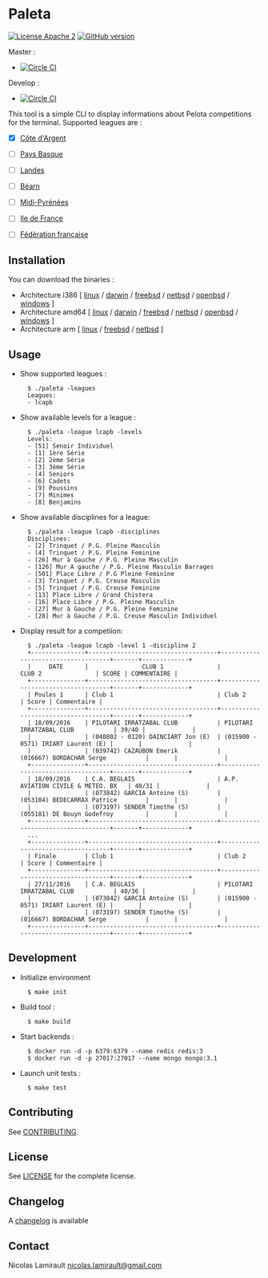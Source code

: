 # Paleta

[![License Apache 2][badge-license]](LICENSE)
[![GitHub version](https://badge.fury.io/gh/pilotariak%2Fpaleta.svg)](https://badge.fury.io/gh/pilotariak%2Fpaleta)

Master :
* [![Circle CI](https://circleci.com/gh/pilotariak/paleta/tree/master.svg?style=svg)](https://circleci.com/gh/pilotariak/paleta/tree/master)

Develop :
* [![Circle CI](https://circleci.com/gh/pilotariak/paleta/tree/develop.svg?style=svg)](https://circleci.com/gh/pilotariak/paleta/tree/develop)

This tool is a simple CLI to display informations about Pelota competitions for the terminal.
Supported leagues are :

* [x] [Côte d'Argent](http://www.lcapb.net/)
* [ ] [Pays Basque](http://www.comite-pelote-basque.eus/fr/)
* [ ] [Landes](http://www.llpb.fr/)
* [ ] [Béarn](http://liguebearnpelote.fr/)
* [ ] [Midi-Pyrénées](http://www.lmppb.fr/)
* [ ] [Ile de France](http://www.lidfpb.fr/)

* [ ] [Fédération française](http://www.ffpb.net/)

## Installation

You can download the binaries :

* Architecture i386 [ [linux](https://bintray.com/artifact/download/pilotariak/oss/paleta-0.8.0_linux_386) / [darwin](https://bintray.com/artifact/download/pilotariak/oss/paleta-0.8.0_darwin_386) / [freebsd](https://bintray.com/artifact/download/pilotariak/oss/paleta-0.8.0_freebsd_386) / [netbsd](https://bintray.com/artifact/download/pilotariak/oss/paleta-0.8.0_netbsd_386) / [openbsd](https://bintray.com/artifact/download/pilotariak/oss/paleta-0.8.0_openbsd_386) / [windows](https://bintray.com/artifact/download/pilotariak/oss/paleta-0.8.0_windows_386.exe) ]
* Architecture amd64 [ [linux](https://bintray.com/artifact/download/pilotariak/oss/paleta-0.8.0_linux_amd64) / [darwin](https://bintray.com/artifact/download/pilotariak/oss/paleta-0.8.0_darwin_amd64) / [freebsd](https://bintray.com/artifact/download/pilotariak/oss/paleta-0.8.0_freebsd_amd64) / [netbsd](https://bintray.com/artifact/download/pilotariak/oss/paleta-0.8.0_netbsd_amd64) / [openbsd](https://bintray.com/artifact/download/pilotariak/oss/paleta-0.8.0_openbsd_amd64) / [windows](https://bintray.com/artifact/download/pilotariak/oss/paleta-0.8.0_windows_amd64.exe) ]
* Architecture arm [ [linux](https://bintray.com/artifact/download/pilotariak/oss/paleta-0.8.0_linux_arm) / [freebsd](https://bintray.com/artifact/download/pilotariak/oss/paleta-0.8.0_freebsd_arm) / [netbsd](https://bintray.com/artifact/download/pilotariak/oss/paleta-0.8.0_netbsd_arm) ]


## Usage

* Show supported leagues :

        $ ./paleta -leagues
        Leagues:
        - lcapb

* Show available levels for a league :

        $ ./paleta -league lcapb -levels
        Levels:
        - [51] Senoir Individuel
        - [1] 1ère Série
        - [2] 2ème Série
        - [3] 3ème Série
        - [4] Seniors
        - [6] Cadets
        - [9] Poussins
        - [7] Minimes
        - [8] Benjamins

* Show available disciplines for a league:

        $ ./paleta -league lcapb -disciplines
        Disciplines:
        - [2] Trinquet / P.G. Pleine Masculin
        - [4] Trinquet / P.G. Pleine Feminine
        - [26] Mur à Gauche / P.G. Pleine Masculin
        - [126] Mur A gauche / P.G. Pleine Masculin Barrages
        - [501] Place Libre / P.G Pleine Feminine
        - [3] Trinquet / P.G. Creuse Masculin
        - [5] Trinquet / P.G. Creuse Feminine
        - [13] Place Libre / Grand Chistera
        - [16] Place Libre / P.G. Pleine Masculin
        - [27] Mur à Gauche / P.G. Pleine Feminine
        - [28] Mur à Gauche / P.G. Creuse Masculin Individuel

* Display result for a competiion:

        $ ./paleta -league lcapb -level 1 -discipline 2
        +---------------+------------------------------------+------------------------------------+-------+-------------+
        |     DATE      |               CLUB 1               |               CLUB 2               | SCORE | COMMENTAIRE |
        +---------------+------------------------------------+------------------------------------+-------+-------------+
        | Poules 1      | Club 1                             | Club 2                             | Score | Commentaire |
        +---------------+------------------------------------+------------------------------------+-------+-------------+
        | 18/09/2016    | PILOTARI IRRATZABAL CLUB           | PILOTARI IRRATZABAL CLUB           | 39/40 |             |
        |               | (040802 - 0120) DAINCIART Jon (E)  | (015900 - 0571) IRIART Laurent (E) |       |             |
        |               | (039742) CAZAUBON Emerik           | (016667) BORDACHAR Serge           |       |             |
        +---------------+------------------------------------+------------------------------------+-------+-------------+
        | 18/09/2016    | C.A. BEGLAIS                       | A.P. AVIATION CIVILE & METEO. BX   | 40/31 |             |
        |               | (073842) GARCIA Antoine (S)        | (053104) BEDECARRAX Patrice        |       |             |
        |               | (073197) SENDER Timothe (S)        | (055181) DE Bouyn Godefroy         |       |             |
        +---------------+------------------------------------+------------------------------------+-------+-------------+
        ...
        +---------------+------------------------------------+------------------------------------+-------+-------------+
        | Finale        | Club 1                             | Club 2                             | Score | Commentaire |
        +---------------+------------------------------------+------------------------------------+-------+-------------+
        | 27/11/2016    | C.A. BEGLAIS                       | PILOTARI IRRATZABAL CLUB           | 40/36 |             |
        |               | (073842) GARCIA Antoine (S)        | (015900 - 0571) IRIART Laurent (E) |       |             |
        |               | (073197) SENDER Timothe (S)        | (016667) BORDACHAR Serge           |       |             |
        +---------------+------------------------------------+------------------------------------+-------+-------------+



## Development

* Initialize environment

        $ make init

* Build tool :

        $ make build

* Start backends :

        $ docker run -d -p 6379:6379 --name redis redis:3
        $ docker run -d -p 27017:27017 --name mongo mongo:3.1

* Launch unit tests :

        $ make test

## Contributing

See [CONTRIBUTING](CONTRIBUTING.md).


## License

See [LICENSE](LICENSE) for the complete license.


## Changelog

A [changelog](ChangeLog.md) is available


## Contact

Nicolas Lamirault <nicolas.lamirault@gmail.com>

[badge-license]: https://img.shields.io/badge/license-Apache2-green.svg?style=flat

[BoltDB]: https://github.com/boltdb/bolt
[LevelDB]: http://leveldb.org/
[Redis]: http://redis.io/
[MongoDB]: https://www.mongodb.org/

